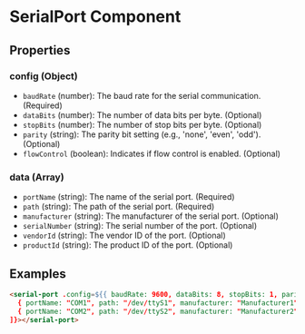 # SerialPort Component

## Properties

### config (Object)
- `baudRate` (number): The baud rate for the serial communication. (Required)
- `dataBits` (number): The number of data bits per byte. (Optional)
- `stopBits` (number): The number of stop bits per byte. (Optional)
- `parity` (string): The parity bit setting (e.g., 'none', 'even', 'odd'). (Optional)
- `flowControl` (boolean): Indicates if flow control is enabled. (Optional)

### data (Array)
- `portName` (string): The name of the serial port. (Required)
- `path` (string): The path of the serial port. (Required)
- `manufacturer` (string): The manufacturer of the serial port. (Optional)
- `serialNumber` (string): The serial number of the port. (Optional)
- `vendorId` (string): The vendor ID of the port. (Optional)
- `productId` (string): The product ID of the port. (Optional)

## Examples

```html
<serial-port .config=${{ baudRate: 9600, dataBits: 8, stopBits: 1, parity: 'none', flowControl: false }} .data=${[
  { portName: "COM1", path: "/dev/ttyS1", manufacturer: "Manufacturer1", serialNumber: "12345", vendorId: "1A2B", productId: "1C2D" },
  { portName: "COM2", path: "/dev/ttyS2", manufacturer: "Manufacturer2", serialNumber: "67890", vendorId: "3E4F", productId: "5G6H" }
]}></serial-port>